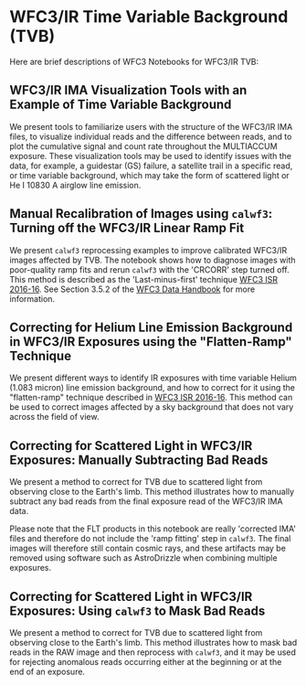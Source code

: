# WFC3/IR Time Variable Background (TVB)
Here are brief descriptions of WFC3 Notebooks for WFC3/IR TVB:

## WFC3/IR IMA Visualization Tools with an Example of Time Variable Background
We present tools to familiarize users with the structure of the WFC3/IR IMA 
files, to visualize individual reads and the difference between reads, and to 
plot the cumulative signal and count rate throughout the MULTIACCUM exposure. 
These visualization tools may be used to identify issues with the data, for 
example, a guidestar (GS) failure, a satellite trail in a specific read, or time 
variable background, which may take the form of scattered light or He I 10830 A 
airglow line emission. 

## Manual Recalibration of Images using `calwf3`: Turning off the WFC3/IR Linear Ramp Fit
We present `calwf3` reprocessing examples to improve calibrated WFC3/IR images 
affected by TVB. The notebook shows how to diagnose images with poor-quality 
ramp fits and rerun `calwf3` with the 'CRCORR' step turned off. This method is 
described as the 'Last-minus-first' technique 
[WFC3 ISR 2016-16](https://www.stsci.edu/files/live/sites/www/files/home/hst/instrumentation/wfc3/documentation/instrument-science-reports-isrs/_documents/2016/WFC3-2016-16.pdf). 
See Section 3.5.2 of the [WFC3 Data Handbook](https://hst-docs.stsci.edu/wfc3dhb) 
for more information.

## Correcting for Helium Line Emission Background in WFC3/IR Exposures using the "Flatten-Ramp" Technique
We present different ways to identify IR exposures with time variable Helium 
(1.083 micron) line emission background, and how to correct for it using the 
"flatten-ramp" technique described in 
[WFC3 ISR 2016-16](https://www.stsci.edu/files/live/sites/www/files/home/hst/instrumentation/wfc3/documentation/instrument-science-reports-isrs/_documents/2016/WFC3-2016-16.pdf). 
This method can be used to correct images affected by a sky background that does 
not vary across the field of view.

## Correcting for Scattered Light in WFC3/IR Exposures: Manually Subtracting Bad Reads
We present a method to correct for TVB due to scattered light from observing 
close to the Earth's limb. This method illustrates how to manually subtract any 
bad reads from the final exposure read of the WFC3/IR IMA data. 

Please note that the FLT products in this notebook are really 'corrected IMA' 
files and therefore do not include the 'ramp fitting' step in `calwf3`. The 
final images will therefore still contain cosmic rays, and these artifacts may 
be removed using software such as AstroDrizzle when combining multiple exposures.

## Correcting for Scattered Light in WFC3/IR Exposures: Using `calwf3` to Mask Bad Reads
We present a method to correct for TVB due to scattered light from observing 
close to the Earth's limb. This method illustrates how to mask bad reads in the 
RAW image and then reprocess with `calwf3`, and it may be used for rejecting 
anomalous reads occurring either at the beginning or at the end of an exposure.
